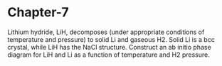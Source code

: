 # Chapter-7
Lithium hydride, LiH, decomposes (under appropriate conditions of temperature
and pressure) to solid Li and gaseous H2. Solid Li is a bcc crystal,
while LiH has the NaCl structure. Construct an ab initio phase diagram for
LiH and Li as a function of temperature and H2 pressure.
